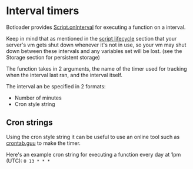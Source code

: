 # Interval timers

Botloader provides [Script.onInterval](/docs/classes/Script.html#onInterval) for executing a function on a interval.

Keep in mind that as mentioned in the [script lifecycle](script_lifecycle.md) section that your server's vm gets shut down whenever it's not in use, so your vm may shut down between these intervals and any variables set will be lost. (see the Storage section for persistent storage)

The function takes in 2 arguments, the name of the timer used for tracking when the interval last ran, and the interval itself.

The interval an be specified in 2 formats:
 - Number of minutes
 - Cron style string

## Cron strings

Using the cron style string it can be useful to use an online tool such as [crontab.guu](https://crontab.guru/) to make the timer.

Here's an example cron string for executing a function every day at 1pm (UTC): `0 13 * * *` 